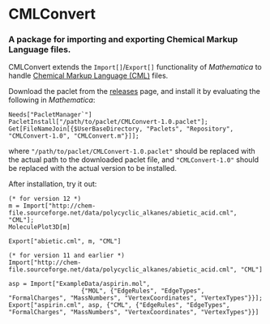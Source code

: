 # CMLConvert
### A package for importing and exporting Chemical Markup Language files.

CMLConvert extends the `Import[]`/`Export[]` functionality of *Mathematica* to handle [Chemical Markup Language (CML)](http://xml-cml.org/) files.

Download the paclet from the [releases](https://github.com/tpfto/CMLConvert/releases) page, and install it by evaluating the following in *Mathematica*:

    Needs["PacletManager`"]
    PacletInstall["/path/to/paclet/CMLConvert-1.0.paclet"];
    Get[FileNameJoin[{$UserBaseDirectory, "Paclets", "Repository", "CMLConvert-1.0", "CMLConvert.m"}]];

where `"/path/to/paclet/CMLConvert-1.0.paclet"` should be replaced with the actual path to the downloaded paclet file,
and `"CMLConvert-1.0"` should be replaced with the actual version to be installed.

After installation, try it out:

    (* for version 12 *)
    m = Import["http://chem-file.sourceforge.net/data/polycyclic_alkanes/abietic_acid.cml", "CML"];
    MoleculePlot3D[m]
    
    Export["abietic.cml", m, "CML"]
    
    (* for version 11 and earlier *)
    Import["http://chem-file.sourceforge.net/data/polycyclic_alkanes/abietic_acid.cml", "CML"]

    asp = Import["ExampleData/aspirin.mol",
                        {"MOL", {"EdgeRules", "EdgeTypes", "FormalCharges", "MassNumbers", "VertexCoordinates", "VertexTypes"}}];
    Export["aspirin.cml", asp, {"CML", {"EdgeRules", "EdgeTypes", "FormalCharges", "MassNumbers", "VertexCoordinates", "VertexTypes"}}]